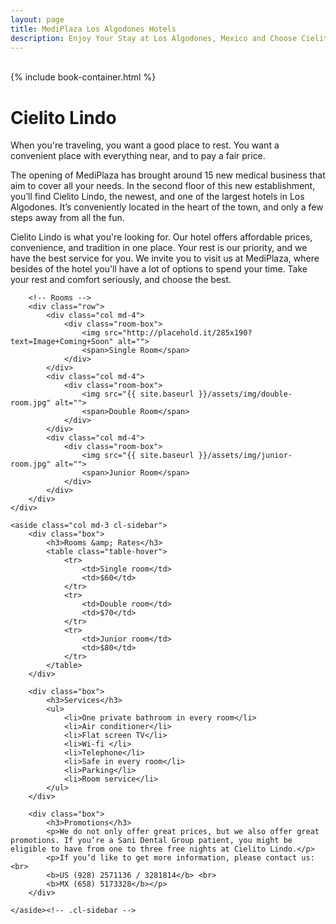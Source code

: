 ```yaml
---
layout: page
title: MediPlaza Los Algodones Hotels
description: Enjoy Your Stay at Los Algodones, Mexico and Choose Cielito Lindo, Where Your Comfort Is Our Number One Priority. Have a Unique Mexican Experience and Visit Us Today.
---
```

<div class="cl-cover">
	<div class="overlay">&nbsp;</div>
	{% include book-container.html %}	
</div>

<div class="row">
	<div class="col md-9">
		<h1>Cielito Lindo</h1>
		<p>When you're traveling, you want a good place to rest. You want a convenient place with everything near, and to pay a fair price.</p>
		<p>The opening of MediPlaza has brought around 15 new medical business that aim to cover all your needs. In the second floor of this new establishment, you’ll find Cielito Lindo, the newest, and one of the largest hotels in Los Algodones. It’s conveniently located in the heart of the town, and only a few steps away from all the fun.</p>
		<p>Cielito Lindo is what you're looking for. Our hotel offers affordable prices, convenience, and tradition in one place. Your rest is our priority, and we have the best service for you.
		We invite you to visit us at MediPlaza, where besides of the hotel you'll have a lot of options to spend your time. Take your rest and comfort seriously, and choose the best.</p>

		<!-- Rooms -->
		<div class="row">
			<div class="col md-4">
				<div class="room-box">
					<img src="http://placehold.it/285x190?text=Image+Coming+Soon" alt="">
					<span>Single Room</span>
				</div>
			</div>
			<div class="col md-4">
				<div class="room-box">
					<img src="{{ site.baseurl }}/assets/img/double-room.jpg" alt="">
					<span>Double Room</span>
				</div>
			</div>
			<div class="col md-4">
				<div class="room-box">
					<img src="{{ site.baseurl }}/assets/img/junior-room.jpg" alt="">
					<span>Junior Room</span>
				</div>
			</div>
		</div>
	</div>

	<aside class="col md-3 cl-sidebar">
		<div class="box">
			<h3>Rooms &amp; Rates</h3>
			<table class="table-hover">
				<tr>
					<td>Single room</td>
					<td>$60</td>
				</tr>
				<tr>
					<td>Double room</td>
					<td>$70</td>
				</tr>
				<tr>
					<td>Junior room</td>
					<td>$80</td>
				</tr>
			</table>
		</div>

		<div class="box">
			<h3>Services</h3>
			<ul>
				<li>One private bathroom in every room</li>
				<li>Air conditioner</li>
				<li>Flat screen TV</li>
				<li>Wi-fi </li>
				<li>Telephone</li> 
				<li>Safe in every room</li>
				<li>Parking</li>
				<li>Room service</li>
			</ul>
		</div>

		<div class="box">
			<h3>Promotions</h3>
			<p>We do not only offer great prices, but we also offer great promotions. If you’re a Sani Dental Group patient, you might be eligible to have from one to three free nights at Cielito Lindo.</p> 
			<p>If you’d like to get more information, please contact us: <br>
			<b>US (928) 2571136 / 3281814</b> <br>
			<b>MX (658) 5173328</b></p> 
		</div>

	</aside><!-- .cl-sidebar -->
</div>